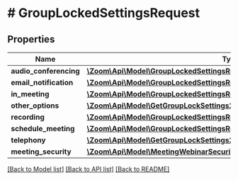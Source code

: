 # # GroupLockedSettingsRequest

## Properties

Name | Type | Description | Notes
------------ | ------------- | ------------- | -------------
**audio_conferencing** | [**\Zoom\Api\Model\GroupLockedSettingsRequestOneOfAudioConferencing**](GroupLockedSettingsRequestOneOfAudioConferencing.md) |  | [optional]
**email_notification** | [**\Zoom\Api\Model\GroupLockedSettingsRequestOneOfEmailNotification**](GroupLockedSettingsRequestOneOfEmailNotification.md) |  | [optional]
**in_meeting** | [**\Zoom\Api\Model\GroupLockedSettingsRequestOneOfInMeeting**](GroupLockedSettingsRequestOneOfInMeeting.md) |  | [optional]
**other_options** | [**\Zoom\Api\Model\GetGroupLockSettings200ResponseOneOfOtherOptions**](GetGroupLockSettings200ResponseOneOfOtherOptions.md) |  | [optional]
**recording** | [**\Zoom\Api\Model\GroupLockedSettingsRequestOneOfRecording**](GroupLockedSettingsRequestOneOfRecording.md) |  | [optional]
**schedule_meeting** | [**\Zoom\Api\Model\GroupLockedSettingsRequestOneOfScheduleMeeting**](GroupLockedSettingsRequestOneOfScheduleMeeting.md) |  | [optional]
**telephony** | [**\Zoom\Api\Model\GetGroupLockSettings200ResponseOneOfTelephony**](GetGroupLockSettings200ResponseOneOfTelephony.md) |  | [optional]
**meeting_security** | [**\Zoom\Api\Model\MeetingWebinarSecurityGroupLockedSettings1MeetingSecurity**](MeetingWebinarSecurityGroupLockedSettings1MeetingSecurity.md) |  | [optional]

[[Back to Model list]](../../README.md#models) [[Back to API list]](../../README.md#endpoints) [[Back to README]](../../README.md)
